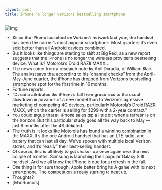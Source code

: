```yaml
---
layout: post
title: iPhone no longer Verizons bestselling smartphone
---
```

![img](http://media.idownloadblog.com/wp-content/uploads/2012/06/iphone-4s-razr-maxx.jpeg)
* Since the iPhone launched on Verizon’s network last year, the handset has been the carrier’s most popular smartphone. Most quarters it’s even sold better than all Android devices combined.
* But it looks like things are starting to shift at Big Red, as a new report suggests that the iPhone is no longer the wireless provider’s bestselling device. What is? Motorola’s Droid RAZR MAXX…
* The news come from a research note by Anil Doradia, of William Blair. The analyst says that according to his “channel checks” from the April-May-June quarter, the iPhone has dropped from Verizon’s bestselling smartphone spot for the first time in 16 months.
* Fortune reports:
* “Doradia attributes the iPhone’s fall from grace less to the usual slowdown in advance of a new model than to Verizon’s agressive marketing of competing 4G devices, particularly Motorola’s Droid RAZR MAXX, which the carrier is selling for $299 with a 2-year contract.”
* You could argue that all iPhone sales dip a little bit when a refresh is on the horizon. But this particular study goes all the way back to May — just 6 months after the 4S debuted.
* The truth is, it looks like Motorola has found a winning combination in the MAXX. It’s the one Android handset that has an LTE radio, and battery that can last all day. We’ve spoken with multiple local Verizon stores, and it’s “easily” their best-selling handset.
* Of course, this is all likely to get shaken up once again over the next couple of months. Samsung is launching their popular Galaxy S III handset. And we all know the iPhone is due for a refresh in the fall.
* One thing is for sure though, Apple better bring its A game with its next smartphone. The competition is really starting to heat up.
* Thoughts?
* [MacRumors]

